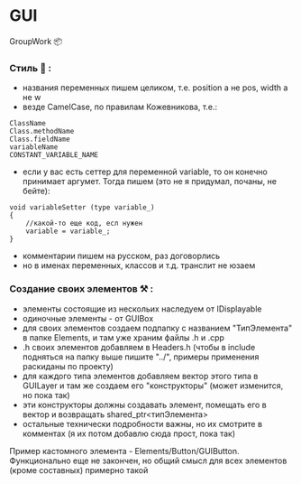 # GUI
GroupWork :package:
### Стиль :rainbow: :
- названия переменных пишем целиком, т.е. position а не pos, width а не w
- везде CamelCase, по правилам Кожевникова, т.е.:
```
ClassName
Class.methodName
Class.fieldName
variableName
CONSTANT_VARIABLE_NAME
```
- если у вас есть сеттер для переменной variable, то он конечно принимает аргумет. Тогда пишем (это не я придумал, почаны, не бейте):
```
void variableSetter (type variable_)
{
    //какой-то еще код, есл нужен
    variable = variable_;
}
```
- комментарии пишем на русском, раз договорлись
- но в именах переменных, классов и т.д. транслит не юзаем
### Создание своих элементов :hammer_and_pick: :
- элементы состоящие из нескольих наследуем от IDisplayable
- одиночные элементы - от GUIBox
- для своих элементов создаем подпапку с названием "ТипЭлемента" в папке Elements, и там уже храним файлы .h и .cpp
- .h своих элементов добавляем в Headers.h (чтобы в include подняться на папку выше пишите "../", примеры применения раскиданы по проекту)
- для каждого типа элементов добавляем вектор этого типа в GUILayer и там же создаем его "конструкторы" (может изменится, но пока так)
- эти конструкторы должны создавать элемент, помещать его в вектор и возвращать shared_ptr<типЭлемента>
- остальные технически подробности важны, но их смотрите в комментах (я их потом добавлю сюда прост, пока так)

Пример кастомного элемента - Elements/Button/GUIButton. Функционально еще не закончен, но общий смысл для всех элементов (кроме составных) примерно такой

